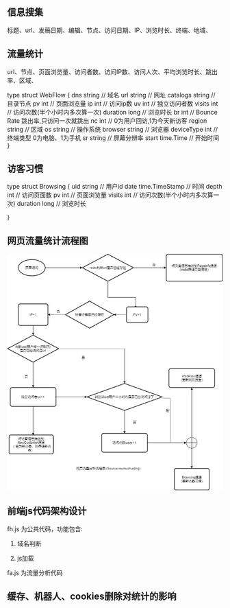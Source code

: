 
## 信息搜集

标题、url、发稿日期、编辑、节点、访问日期、IP、浏览时长、终端、地域、

## 流量统计

url、节点、页面浏览量、访问者数、访问IP数、访问人次、平均浏览时长、跳出率、区域、

type struct WebFlow {
  dns string // 域名
  url string // 网址
  catalogs string // 目录节点
  pv int // 页面浏览量
  ip int // 访问ip数
  uv int // 独立访问者数
  visits int // 访问次数(半个小时内多次算一次)
  duration long // 浏览时长
  br int // Bounce Rate 跳出率,只访问一次就跳出
  nc int // 0为用户回访,1为今天新访客
  region string // 区域
  os string // 操作系统
  browser string // 浏览器
  deviceType int // 终端类型 0为电脑、1为手机
  sr string // 屏幕分辨率
  start time.Time  // 开始时间
}
## 访客习惯

type struct Browsing {
  uid string // 用户id
  date time.TimeStamp // 时间
  depth int // 访问页面数
  pv int // 页面浏览量
  visits int // 访问次数(半个小时内多次算一次)
  duration long // 浏览时长

}

## 网页流量统计流程图

<img src="./img/网页流量分析-流量分析流程图.png"/>




## 前端js代码架构设计

fh.js 为公共代码，功能包含:

  1. 域名判断

  2. js加载
  
fa.js 为流量分析代码

## 缓存、机器人、cookies删除对统计的影响

 

